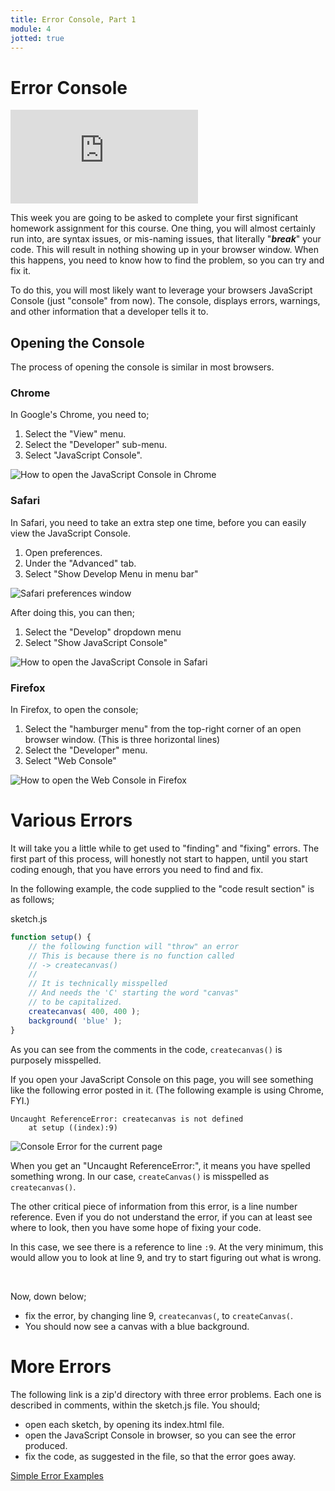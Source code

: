```yaml
---
title: Error Console, Part 1
module: 4
jotted: true
---
```


# Error Console

<div class="embed-responsive embed-responsive-16by9"><iframe class="embed-responsive-item" src="https://www.youtube.com/embed/MweuZekB2SE" frameborder="0" allowfullscreen></iframe></div>


This week you are going to be asked to complete your first significant homework assignment for this course. One thing, you will almost certainly run into, are syntax issues, or mis-naming issues, that literally "**_break_**" your code. This will result in nothing showing up in your browser window. When this happens, you need to know how to find the problem, so you can try and fix it.

To do this, you will most likely want to leverage your browsers JavaScript Console (just "console" from now). The console, displays errors, warnings, and other information that a developer tells it to.

## Opening the Console

The process of opening the console is similar in most browsers.

### Chrome

In Google's Chrome, you need to;

1. Select the "View" menu.
2. Select the "Developer" sub-menu.
3. Select "JavaScript Console".

![How to open the JavaScript Console in Chrome](../imgs/js-console-chrome.png "How to open the JavaScript Console in Chrome")

### Safari

In Safari, you need to take an extra step one time, before you can easily view the JavaScript Console.

1. Open preferences.
2. Under the "Advanced" tab.
3. Select "Show Develop Menu in menu bar"

![Safari preferences window](../imgs/safari-develop.png "Safari 'show develop menu in menu bar'")

After doing this, you can then;

1. Select the "Develop" dropdown menu
2. Select "Show JavaScript Console"

![How to open the JavaScript Console in Safari](../imgs/safari-console.png "How to open the JavaScript Console in Safari")


### Firefox

In Firefox, to open the console;

1. Select the "hamburger menu" from the top-right corner of an open browser window. (This is three horizontal lines)
2. Select the "Developer" menu.
3. Select "Web Console"

![How to open the Web Console in Firefox](../imgs/firefox-console.png "How to open the Web Console in Firefox")


# Various Errors

It will take you a little while to get used to "finding" and "fixing" errors. The first part of this process, will honestly not start to happen, until you start coding enough, that you have errors you need to find and fix.

In the following example, the code supplied to the "code result section" is as follows;

<div id="code-heading">sketch.js</div>

```js
function setup() {
    // the following function will "throw" an error
    // This is because there is no function called
    // -> createcanvas()
    //
    // It is technically misspelled
    // And needs the 'C' starting the word "canvas"
    // to be capitalized.
    createcanvas( 400, 400 );
    background( 'blue' );
}
```

As you can see from the comments in the code, `createcanvas()` is purposely misspelled.

If you open your JavaScript Console on this page, you will see something like the following error posted in it. (The following example is using Chrome, FYI.)

```console
Uncaught ReferenceError: createcanvas is not defined
    at setup ((index):9)

```

![Console Error for the current page](../imgs/console-error-for-current-page.png "Console Error for this Current Page.")

When you get an "Uncaught ReferenceError:", it means you have spelled something wrong. In our case, `createCanvas()` is misspelled as `createcanvas()`.

The other critical piece of information from this error, is a line number reference. Even if you do not understand the error, if you can at least see where to look, then you have some hope of fixing your code.

In this case, we see there is a reference to line `:9`. At the very minimum, this would allow you to look at line 9, and try to start figuring out what is wrong.

<br />


Now, down below;

- fix the error, by changing line 9, `createcanvas(`, to `createCanvas(`.
- You should now see a canvas with a blue background.



<div id="jotted-demo-1" class="jotted-theme-stacked"></div>

<script>
    new Jotted(document.querySelector("#jotted-demo-1"), {
    files: [
        {
            type: "js",
            hide: false,
            url:"https://raw.githubusercontent.com/Montana-Media-Arts/120_CreativeCoding/master/lecture_code/04/16_errors_01/sketch.js"
        },
        {
            type: "html",
            hide: true,
            url:"../../../p5_resources/index.html"
        }
    ],
    showBlank: false,
    showResult: true,
    plugins: [
        { name: 'ace', options: { "maxLines": 50 } },
        // { name: 'console', options: { autoClear: true } },
    ]
});
</script>


# More Errors

The following link is a zip'd directory with three error problems. Each one is described in comments, within the sketch.js file. You should;

- open each sketch, by opening its index.html file.
- open the JavaScript Console in browser, so you can see the error produced.
- fix the code, as suggested in the file, so that the error goes away.

[Simple Error Examples](https://github.com/Montana-Media-Arts/120_CreativeCoding/raw/master/lecture_code/04/error_examples.zip)
